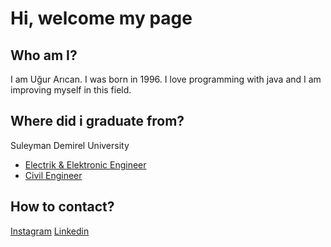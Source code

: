 # Hi, welcome my page
## Who am I?
I am Uğur Arıcan. I was born in 1996. I love programming with java and I am improving myself in this field.
## Where did i graduate from?
Suleyman Demirel University
- [Electrik & Elektronic Engineer](https://teknoloji.isparta.edu.tr/elektrikelektronik) 
- [Civil Engineer](https://teknoloji.isparta.edu.tr/tekinsaat)
## How to contact?
[Instagram](https://www.instagram.com/arcn.sevur/)   [Linkedin](https://www.linkedin.com/in/ugur-arican/)
